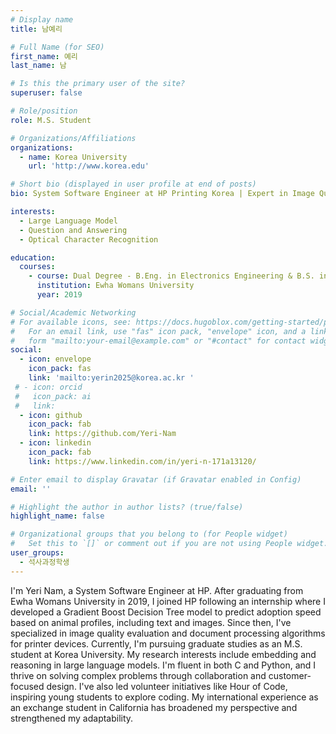 ```yaml
---
# Display name
title: 남예리

# Full Name (for SEO)
first_name: 예리
last_name: 남

# Is this the primary user of the site?
superuser: false

# Role/position
role: M.S. Student

# Organizations/Affiliations
organizations:
  - name: Korea University
    url: 'http://www.korea.edu'

# Short bio (displayed in user profile at end of posts)
bio: System Software Engineer at HP Printing Korea | Expert in Image Quality and Scan Algorithms | Electronics & Math Graduate

interests:
  - Large Language Model
  - Question and Answering 
  - Optical Character Recognition

education:
  courses:
    - course: Dual Degree - B.Eng. in Electronics Engineering & B.S. in Mathematics
      institution: Ewha Womans University
      year: 2019

# Social/Academic Networking
# For available icons, see: https://docs.hugoblox.com/getting-started/page-builder/#icons
#   For an email link, use "fas" icon pack, "envelope" icon, and a link in the
#   form "mailto:your-email@example.com" or "#contact" for contact widget.
social:
  - icon: envelope
    icon_pack: fas
    link: 'mailto:yerin2025@korea.ac.kr '
 # - icon: orcid
 #   icon_pack: ai
 #   link: 
  - icon: github
    icon_pack: fab
    link: https://github.com/Yeri-Nam
  - icon: linkedin
    icon_pack: fab
    link: https://www.linkedin.com/in/yeri-n-171a13120/

# Enter email to display Gravatar (if Gravatar enabled in Config)
email: ''

# Highlight the author in author lists? (true/false)
highlight_name: false

# Organizational groups that you belong to (for People widget)
#   Set this to `[]` or comment out if you are not using People widget.
user_groups:
  - 석사과정학생
---
```


<!-- 짧은 자기소개 -->
I'm Yeri Nam, a System Software Engineer at HP. After graduating from Ewha Womans University in 2019, I joined HP following an internship where I developed a Gradient Boost Decision Tree model to predict adoption speed based on animal profiles, including text and images. Since then, I've specialized in image quality evaluation and document processing algorithms for printer devices.
Currently, I'm pursuing graduate studies as an M.S. student at Korea University. My research interests include embedding and reasoning in large language models. I'm fluent in both C and Python, and I thrive on solving complex problems through collaboration and customer-focused design.
I've also led volunteer initiatives like Hour of Code, inspiring young students to explore coding. My international experience as an exchange student in California has broadened my perspective and strengthened my adaptability.